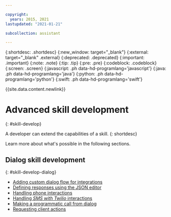 ```yaml
---

copyright:
  years: 2015, 2021
lastupdated: "2021-01-21"

subcollection: assistant

---
```


{:shortdesc: .shortdesc}
{:new_window: target="_blank"}
{:external: target="_blank" .external}
{:deprecated: .deprecated}
{:important: .important}
{:note: .note}
{:tip: .tip}
{:pre: .pre}
{:codeblock: .codeblock}
{:screen: .screen}
{:javascript: .ph data-hd-programlang='javascript'}
{:java: .ph data-hd-programlang='java'}
{:python: .ph data-hd-programlang='python'}
{:swift: .ph data-hd-programlang='swift'}

{{site.data.content.newlink}}

# Advanced skill development
{: #skill-develop}

A developer can extend the capabilities of a skill.
{: shortdesc}

Learn more about what's possible in the following sections.

## Dialog skill development
{: #skill-develop-dialog}

- [Adding custom dialog flow for integrations](/docs/assistant?topic=assistant-dialog-integrations)
- [Defining responses using the JSON editor](/docs/assistant?topic=assistant-dialog-responses-json)
- [Handling phone interactions](/docs/assistant?topic=assistant-dialog-voice-actions)
- [Handling *SMS with Twilio* interactions](/docs/assistant?topic=assistant-dialog-sms-actions)
- [Making a programmatic call from dialog](/docs/assistant?topic=assistant-dialog-webhooks)
- [Requesting client actions](/docs/assistant?topic=assistant-dialog-actions-client)